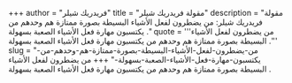 +++
author = "فريدريك شيلر"
title = "مقولة فريدريك شيلر"
description = "مقولة فريدريك شيلر: من يضطرون لفعل الأشياء البسيطة بصورة ممتازة هم وحدهم من يكتسبون مهارة فعل الأشياء الصعبة بسهولة ."
quote = '''من يضطرون لفعل الأشياء البسيطة بصورة ممتازة هم وحدهم من يكتسبون مهارة فعل الأشياء الصعبة بسهولة .''' 
slug = "من-يضطرون-لفعل-الأشياء-البسيطة-بصورة-ممتازة-هم-وحدهم-من-يكتسبون-مهارة-فعل-الأشياء-الصعبة-بسهولة-"
+++
من يضطرون لفعل الأشياء البسيطة بصورة ممتازة هم وحدهم من يكتسبون مهارة فعل الأشياء الصعبة بسهولة .
